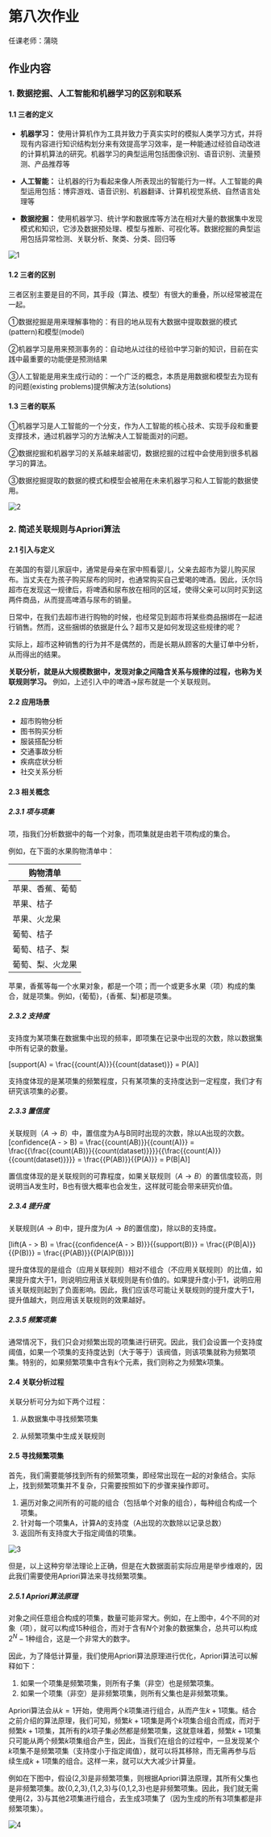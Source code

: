 # 第八次作业

任课老师：蒲晓


## 作业内容
### 1. 数据挖掘、人工智能和机器学习的区别和联系
   
#### 1.1 三者的定义
* **机器学习：** 使用计算机作为工具并致力于真实实时的模拟人类学习方式，并将现有内容进行知识结构划分来有效提高学习效率，是一种能通过经验自动改进的计算机算法的研究。机器学习的典型运用包括图像识别、语音识别、流量预测、产品推荐等

* **人工智能：** 让机器的行为看起来像人所表现出的智能行为一样。人工智能的典型运用包括：博弈游戏、语音识别、机器翻译、计算机视觉系统、自然语言处理等

* **数据挖掘：** 使用机器学习、统计学和数据库等方法在相对大量的数据集中发现模式和知识，它涉及数据预处理、模型与推断、可视化等。数据挖掘的典型运用包括异常检测、关联分析、聚类、分类、回归等

![1](https://github.com/Hashmapw/CS_Homework/blob/main/Computational%20Thinking%20and%20Fundamentals/Homework8/Picture/1.gif?raw=truehttps://github.com/Hashmapw/CS_Homework/blob/main/Computational%20Thinking%20and%20Fundamentals/Homework8/Picture/1.gif?raw=true)


#### 1.2 三者的区别
三者区别主要是目的不同，其手段（算法、模型）有很大的重叠，所以经常被混在一起。

①数据挖掘是用来理解事物的：有目的地从现有大数据中提取数据的模式(pattern)和模型(model)

②机器学习是用来预测事务的：自动地从过往的经验中学习新的知识，目前在实践中最重要的功能便是预测结果

③人工智能是用来生成行动的：一个广泛的概念，本质是用数据和模型去为现有的问题(existing problems)提供解决方法(solutions)

#### 1.3 三者的联系

①机器学习是人工智能的一个分支，作为人工智能的核心技术、实现手段和重要支撑技术，通过机器学习的方法解决人工智能面对的问题。

②数据挖掘和机器学习的关系越来越密切，数据挖掘的过程中会使用到很多机器学习的算法。

③数据挖掘提取的数据的模式和模型会被用在未来机器学习和人工智能的数据使用。

![2](https://github.com/Hashmapw/CS_Homework/blob/main/Computational%20Thinking%20and%20Fundamentals/Homework8/Picture/2.gif?raw=true)

### 2. 简述关联规则与Apriori算法

#### 2.1 引入与定义
在美国的有婴儿家庭中，通常是母亲在家中照看婴儿，父亲去超市为婴儿购买尿布。当丈夫在为孩子购买尿布的同时，也通常购买自己爱喝的啤酒。因此，沃尔玛超市在发现这一规律后，将啤酒和尿布放在相同的区域，使得父亲可以同时买到这两件商品，从而提高啤酒与尿布的销量。

日常中，在我们去超市进行购物的时候，也经常见到超市将某些商品捆绑在一起进行销售。然而，这些捆绑的依据是什么？超市又是如何发现这些规律的呢？

实际上，超市这种销售的行为并不是偶然的，而是长期从顾客的大量订单中分析，从而得出的结果。

**关联分析，就是从大规模数据中，发现对象之间隐含关系与规律的过程，也称为关联规则学习。** 例如，上述引入中的啤酒→尿布就是一个关联规则。

#### 2.2 应用场景
* 超市购物分析
* 图书购买分析
* 服装搭配分析
* 交通事故分析
* 疾病症状分析
* 社交关系分析

#### 2.3 相关概念
##### 2.3.1 项与项集
项，指我们分析数据中的每一个对象，而项集就是由若干项构成的集合。

例如，在下面的水果购物清单中：

|购物清单|
|---|
|苹果、香蕉、葡萄|
|苹果、桔子|
|苹果、火龙果|
|葡萄、桔子|
|葡萄、桔子、梨|
|葡萄、梨、火龙果|

苹果，香蕉等每一个水果对象，都是一个项；而一个或更多水果（项）构成的集合，就是项集。例如，{葡萄}，{香蕉、梨}都是项集。

##### 2.3.2  支持度

支持度为某项集在数据集中出现的频率，即项集在记录中出现的次数，除以数据集中所有记录的数量。

\[support(A) = \frac{{count(A)}}{{count(dataset)}} = P(A)\]

 支持度体现的是某项集的频繁程度，只有某项集的支持度达到一定程度，我们才有研究该项集的必要。

##### 2.3.3 置信度

关联规则（$A→B$）中，置信度为A与B同时出现的次数，除以A出现的次数。
\[confidence(A -  > B) = \frac{{count(AB)}}{{count(A)}} = \frac{{\frac{{count(AB)}}{{count(dataset)}}}}{{\frac{{count(A)}}{{count(dataset)}}}} = \frac{{P(AB)}}{{P(A)}} = P(B|A)\]

置信度体现的是关联规则的可靠程度，如果关联规则（$A→B$）的置信度较高，则说明当A发生时，B也有很大概率也会发生，这样就可能会带来研究价值。

##### 2.3.4 提升度

关联规则($A→B$)中，提升度为($A→B$的置信度)，除以B的支持度。

\[lift(A -  > B) = \frac{{confidence(A -  > B)}}{{support(B)}} = \frac{{P(B|A)}}{{P(B)}} = \frac{{P(AB)}}{{P(A)P(B)}}\]

提升度体现的是组合（应用关联规则）相对不组合（不应用关联规则）的比值，如果提升度大于1，则说明应用该关联规则是有价值的。如果提升度小于1，说明应用该关联规则起到了负面影响。因此，我们应该尽可能让关联规则的提升度大于1，提升值越大，则应用该关联规则的效果越好。

##### 2.3.5 频繁项集

通常情况下，我们只会对频繁出现的项集进行研究。因此，我们会设置一个支持度阈值，如果一个项集的支持度达到（大于等于）该阀值，则该项集就称为频繁项集。特别的，如果频繁项集中含有$k$个元素，我们则称之为频繁$k$项集。

#### 2.4 关联分析过程

关联分析可分为如下两个过程：

1. 从数据集中寻找频繁项集
   
2. 从频繁项集中生成关联规则
   
#### 2.5 寻找频繁项集

首先，我们需要能够找到所有的频繁项集，即经常出现在一起的对象结合。实际上，找到频繁项集并不复杂，只需要按照如下的步骤来操作即可。

1. 遍历对象之间所有的可能的组合（包括单个对象的组合），每种组合构成一个项集。
2. 针对每一个项集A，计算A的支持度（A出现的次数除以记录总数）
3. 返回所有支持度大于指定阈值的项集。

![3](https://github.com/Hashmapw/CS_Homework/blob/main/Computational%20Thinking%20and%20Fundamentals/Homework8/Picture/3.png?raw=true)

但是，以上这种穷举法理论上正确，但是在大数据面前实际应用是举步维艰的，因此我们需要使用Apriori算法来寻找频繁项集。

##### 2.5.1 Apriori算法原理

对象之间任意组合构成的项集，数量可能非常大。例如，在上图中，4个不同的对象（项），就可以构成15种组合，而对于含有$N$个对象的数据集合，总共可以构成$2^N-1$种组合，这是一个非常大的数字。

因此，为了降低计算量，我们使用Apriori算法原理进行优化，Apriori算法可以解释如下：
1. 如果一个项集是频繁项集，则所有子集（非空）也是频繁项集。
2. 如果一个项集（非空）是非频繁项集，则所有父集也是非频繁项集。

Apriori算法会从$k=1$开始，使用两个$k$项集进行组合，从而产生$k+1$项集。结合之前介绍的算法原理，我们可知，频繁$k+1$项集是两个$k$项集合组合而成，而对于频繁$k+1$项集，其所有的$k$项子集必然都是频繁项集，这就意味着，频繁$k+1$项集只可能从两个频繁$k$项集组合产生，因此，当我们在组合的过程中，一旦发现某个$k$项集不是频繁项集（支持度小于指定阈值），就可以将其移除，而无需再参与后续生成$k+1$项集的组合。这样一来，就可以大大减少计算量。

例如在下图中，假设(2,3)是非频繁项集，则根据Apriori算法原理，其所有父集也是非频繁项集。故{0,2,3},{1,2,3}与{0,1,2,3}也是非频繁项集。因此，我们就无需使用{2，3}与其他2项集进行组合，去生成3项集了（因为生成的所有3项集都是非频繁项集）。

![4](Picture/4.png)

